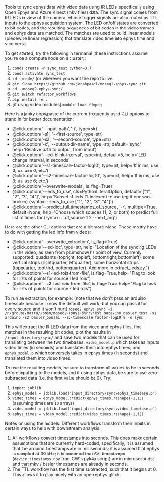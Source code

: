 Tools to sync ephys data with video data using IR LEDs, specifically using Open Ephys and Azure Kinect (mkv files) data. The sync signal comes from IR LEDs in view of the camera, whose trigger signals are also routed as TTL inputs to the ephys acquisition system. The LED on/off states are converted to bit codes, and the resulting sequences of bit codes in the video frames and ephys data are matched. The matches are used to build linear models (piecewise linear regression) that translate video time into ephys time and vice versa. 

To get started, try the following in termanal (these instructions assume you're on a compute node on a cluster):

1. `conda create -n sync_test python=3.7`
2. `conda activate sync_test`
3. `cd ~/code/` (or wherever you want the repo to live
4. `git clone https://github.com/jonahpearl/moseq2-ephys-sync.git`
5. `cd ./moseq2-ephys-sync/`
6. `git switch refactor_workflows`
6. `pip install -e .`
9. [if using video modules] `module load ffmpeg`

Here is a janky copy/paste of the current frequently used CLI options to stand in for better documentation:
* @click.option('--input-path', '-i', type=str)
* @click.option('-s1', '--first-source', type=str)
* @click.option('-s2', '--second-source', type=str)
* @click.option('-o', '--output-dir-name', type=str, default='sync', help='Relative path to output, from input')
* @click.option('--led-blink-interval', type=int, default=5, help='LED change interval, in seconds')
* @click.option('--s1-timescale-factor-log10', type=int, help='If in ms, use 3; us, use 6; etc.')
* @click.option('--s2-timescale-factor-log10', type=int, help='If in ms, use 3; us, use 6; etc.')
* @click.option('--overwrite-models', is_flag=True)
* @click.option('--leds_to_use', cls=PythonLiteralOption, default='["1", "2", "3", "4"]', help='Subset of leds (1-indexed) to use (eg if one was broken) (syntax: --leds_to_use ["1", "2", "3", "4"]')
* @click.option('--predict_full_timestamps_of_source', '-r', multiple=True, default=None, help='Choose which sources (1, 2, or both) to predict full list of times for (syntax: ...of_source 1 2 --next_arg')

Here are the other CLI options that are a bit more niche. These mostly have to do with getting the led info from videos:
* @click.option('--overwrite_extraction', is_flag=True)
* @click.option('--led-loc', type=str, help="Location of the syncing LEDs in the video, as seen from plt.imshow()'s point of view. Currenly supported: quadrants (topright, topleft, bottomright, bottomleft), some vertical strips (rightquarter, leftquarter), some horizontal strips (topquarter, topthird, bottomquarter). Add more in extract_leds.py.")
* @click.option('--s1-led-rois-from-file', is_flag=True, help="Flag to look for lists of points for source 1 led rois")
* @click.option('--s2-led-rois-from-file', is_flag=True, help="Flag to look for lists of points for source 2 led rois")

To run an extraction, for example: (note that we don't pass an arduino timescale because I know the default will work; but you can pass it for every source and it won't hurt)
`moseq2_ephys_sync -i /n/groups/datta/Jonah/moseq2-ephys-sync/test_data/ino_basler_test -s1 arduino -s2 basler_bonsai --s2-timescale-factor-log10 9 -o sync`

This will extract the IR LED data from the video and ephys files, find matches in the resulting bit codes, plot the results in `/input_directory/sync/` and save two models that can be used for translating between the two timebases: `video_model.p` which takes as inputs video times (in seconds) and translates them into ephys times; and `ephys_model.p` which conversely takes in ephys times (in seconds) and translated them into video times. 

To use the resulting models, be sure to transform all values to be in seconds before inputting to the models, and if using ephys data, be sure to use zero-subtracted data (i.e. the first value should be 0). Try:
1. `import joblib`
2. `ephys_model = joblib.load('input_directory/sync/ephys_timebase.p')`
3. `video_times = ephys_model.predict(ephys_times.reshape(-1,1))` (assuming times are `1D` arrays)
4. `video_model = joblib.load('input_directory/sync/video_timebase.p')`
5. `ephys_times = video_model.predict(video_times.reshape(-1,1))`



Notes on using the models:
Different workflows transform their inputs in certain ways to help with downstream analysis.
1) All workflows convert timestamps into seconds. This does make certain assumptions that are currently hard-coded, specifically, it is assumed that the arduino timestamps are in milliseconds; it is assumed that ephys is sampled at 30 kHz; it is assumed that AVI timestamps (`device_timestamps.npy` from CW's pyk4a script) are in microseconds; and that mkv / basler timestamps are already in seconds.
2) The TTL workflow has the first time subtracted, such that it begins at 0. This allows it to play nicely with an open ephys glitch.

